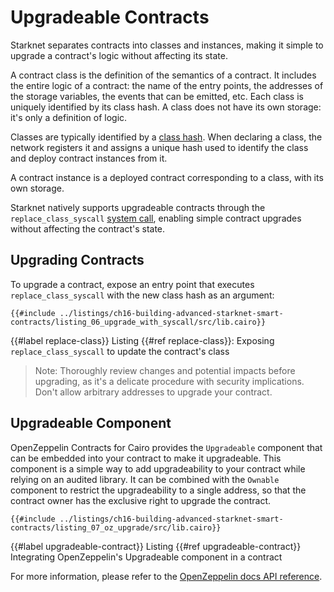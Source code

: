 # Upgradeable Contracts

Starknet separates contracts into classes and instances, making it simple to upgrade a contract's logic without affecting its state.

A contract class is the definition of the semantics of a contract. It includes the entire logic of a contract: the name of the entry points, the addresses of the storage variables, the events that can be emitted, etc. Each class is uniquely identified by its class hash. A class does not have its own storage: it's only a definition of logic.

Classes are typically identified by a [class hash][class hash doc]. When declaring a class, the network registers it and assigns a unique hash used to identify the class and deploy contract instances from it.

A contract instance is a deployed contract corresponding to a class, with its own storage.

Starknet natively supports upgradeable contracts through the `replace_class_syscall` [system call][syscalls doc], enabling simple contract upgrades without affecting the contract's state.

[class hash doc]: https://docs.starknet.io/documentation/architecture_and_concepts/Smart_Contracts/class-hash
[syscalls doc]: https://docs.starknet.io/documentation/architecture_and_concepts/Smart_Contracts/system-calls-cairo1/

## Upgrading Contracts

To upgrade a contract, expose an entry point that executes `replace_class_syscall` with the new class hash as an argument:

```cairo,noplayground
{{#include ../listings/ch16-building-advanced-starknet-smart-contracts/listing_06_upgrade_with_syscall/src/lib.cairo}}
```

{{#label replace-class}}
<span class="caption">Listing {{#ref replace-class}}: Exposing `replace_class_syscall` to update the contract's class</span>

> Note: Thoroughly review changes and potential impacts before upgrading, as it's a delicate procedure with security implications. Don't allow arbitrary addresses to upgrade your contract.

## Upgradeable Component

OpenZeppelin Contracts for Cairo provides the `Upgradeable` component that can be embedded into your contract to make it upgradeable. This component is a simple way to add upgradeability to your contract while relying on an audited library. It can be combined with the `Ownable` component to restrict the upgradeability to a single address, so that the contract owner has the exclusive right to upgrade the contract.

```cairo,noplayground
{{#include ../listings/ch16-building-advanced-starknet-smart-contracts/listing_07_oz_upgrade/src/lib.cairo}}
```

{{#label upgradeable-contract}}
<span class="caption">Listing {{#ref upgradeable-contract}} Integrating OpenZeppelin's Upgradeable component in a contract</span>

For more information, please refer to the [OpenZeppelin docs API reference][oz upgradeability api].

[oz upgradeability api]: https://docs.openzeppelin.com/contracts-cairo/0.19.0/api/upgrades
